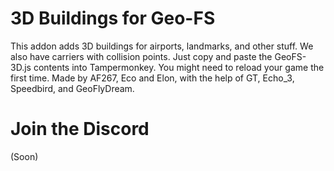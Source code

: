 # 3D Buildings for Geo-FS
This addon adds 3D buildings for airports, landmarks, and other stuff. We also have carriers with collision points. Just copy and paste the GeoFS-3D.js contents into Tampermonkey. You might need to reload your game the first time.
Made by AF267, Eco and Elon, with the help of GT, Echo_3, Speedbird, and GeoFlyDream. 
# Join the Discord
(Soon)
